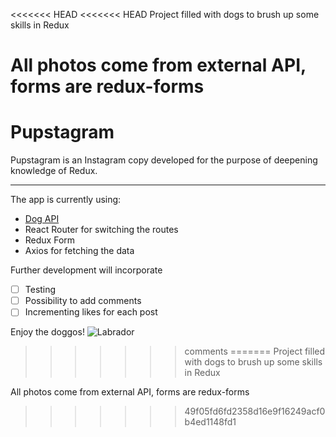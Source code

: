 <<<<<<< HEAD
<<<<<<< HEAD
Project filled with dogs to brush up some skills in Redux

All photos come from external API, forms are redux-forms
=======
# Pupstagram

Pupstagram is an Instagram copy developed for the purpose of deepening knowledge of Redux.

---
The app is currently using:
+ [Dog API](https://dog.ceo/dog-api/)
+ React Router for switching the routes
+ Redux Form
+ Axios for fetching the data

Further development will incorporate
- [ ] Testing
- [ ] Possibility to add comments
- [ ] Incrementing likes for each post

Enjoy the doggos!
![Labrador](https://images.pexels.com/photos/8700/wall-animal-dog-pet.jpg?auto=compress&cs=tinysrgb&dpr=2&h=650&w=940)
>>>>>>> comments
=======
Project filled with dogs to brush up some skills in Redux

All photos come from external API, forms are redux-forms
>>>>>>> 49f05fd6fd2358d16e9f16249acf0b4ed1148fd1

